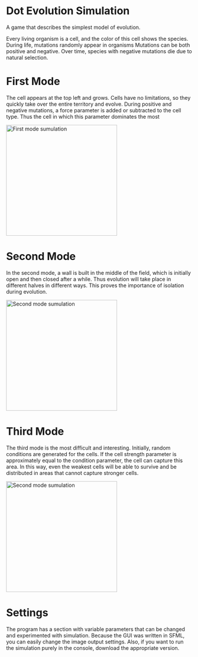 # Dot Evolution Simulation
A game that describes the simplest model of evolution.

Every living organism is a cell, and the color of this cell shows the species. During life, mutations randomly appear in organisms Mutations can be both positive and negative.
Over time, species with negative mutations die due to natural selection. 
 
# First Mode
The cell appears at the top left and grows. Cells have no limitations, so they quickly take over the entire territory and evolve.
During positive and negative mutations, a force parameter is added or subtracted to the cell type. Thus the cell in which this parameter dominates the most
 
<img src="https://github.com/alextereshyt/DotEvolutionSim/blob/main/cells%20simu%201.gif?raw=true" alt="First mode sumulation" width="300" height="300">


# Second Mode 
In the second mode, a wall is built in the middle of the field, which is initially open and then closed after a while. Thus evolution will take place in different halves in different ways.
This proves the importance of isolation during evolution.

<img src="https://github.com/alextereshyt/DotEvolutionSim/blob/main/cells%20simu%202.gif?raw=true" alt="Second mode sumulation" width="300" height="300">

# Third Mode 
The third mode is the most difficult and interesting. Initially, random conditions are generated for the cells. If the cell strength parameter is approximately equal to the condition parameter, the cell can capture this area. In this way, even the weakest cells will be able to survive and be distributed in areas that cannot capture stronger cells.

<img src="https://github.com/alextereshyt/DotEvolutionSim/blob/main/cells%20simu%203.gif?raw=true" alt="Second mode sumulation" width="300" height="300">

# Settings
The program has a section with variable parameters that can be changed and experimented with simulation.
Because the GUI was written in SFML, you can easily change the image output settings.
Also, if you want to run the simulation purely in the console, download the appropriate version.


